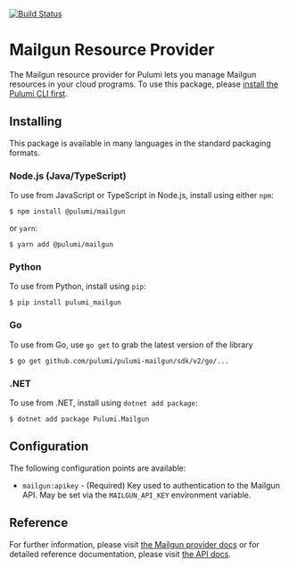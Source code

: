 [![Build Status](https://travis-ci.com/pulumi/pulumi-mailgun.svg?token=eHg7Zp5zdDDJfTjY8ejq&branch=master)](https://travis-ci.com/pulumi/pulumi-mailgun)

# Mailgun Resource Provider

The Mailgun resource provider for Pulumi lets you manage Mailgun resources in your cloud programs. To use
this package, please [install the Pulumi CLI first](https://www.mailgun.com//).

## Installing

This package is available in many languages in the standard packaging formats.

### Node.js (Java/TypeScript)

To use from JavaScript or TypeScript in Node.js, install using either `npm`:

    $ npm install @pulumi/mailgun

or `yarn`:

    $ yarn add @pulumi/mailgun

### Python

To use from Python, install using `pip`:

    $ pip install pulumi_mailgun

### Go

To use from Go, use `go get` to grab the latest version of the library

    $ go get github.com/pulumi/pulumi-mailgun/sdk/v2/go/...

### .NET

To use from .NET, install using `dotnet add package`:

    $ dotnet add package Pulumi.Mailgun

## Configuration

The following configuration points are available:

- `mailgun:apikey` - (Required) Key used to authentication to the Mailgun API. May be set via the `MAILGUN_API_KEY` environment variable.

## Reference

For further information, please visit [the Mailgun provider docs](https://www.pulumi.com/docs/intro/cloud-providers/mailgun) or for detailed reference documentation, please visit [the API docs](https://www.pulumi.com/docs/reference/pkg/mailgun).
